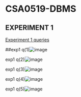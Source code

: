 # CSA0519-DBMS
## EXPERIMENT 1
[Experiment 1 queries](https://github.com/pranithasreec/CSA0519-DBMS/blob/main/EXPERIMENT%201)

##exp1 q(1)![image](https://user-images.githubusercontent.com/113974992/191305549-90c6b0e5-5cf2-4e25-a894-d226b7321586.png)

exp1 q(2)![image](https://user-images.githubusercontent.com/113974992/191306467-4e8b3198-f918-4343-828c-8a9c69519fc2.png)

exp1 q(3)![image](https://user-images.githubusercontent.com/113974992/191308045-2d83e938-8999-471c-9974-3f49160af9f6.png)

exp1 q(4)![image](https://user-images.githubusercontent.com/113974992/191308496-3c7621ab-895f-47c6-b6bd-1c594b8c801b.png)

exp1 q(5)![image](https://user-images.githubusercontent.com/113974992/191309210-e07f2fe6-40f6-42a2-abf3-0f8e48611623.png)




